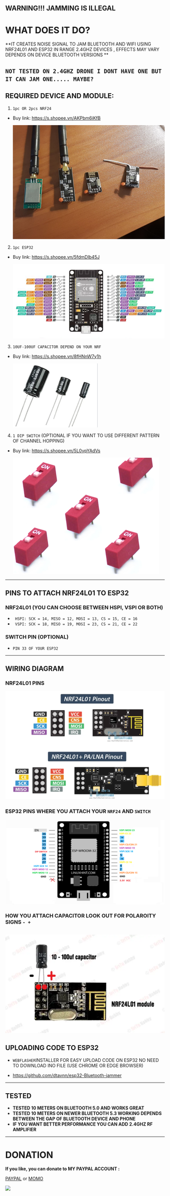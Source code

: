 **WARNING!!! JAMMING IS ILLEGAL**
 ---
# WHAT DOES IT DO?

**IT CREATES NOISE SIGNAL TO JAM BLUETOOTH AND WIFI USING NRF24L01 AND ESP32 IN RANGE 2.4GHZ DEVICES , EFFECTS MAY VARY DEPENDS ON DEVICE BLUETOOTH VERSIONS **

`NOT TESTED ON 2.4GHZ DRONE I DONT HAVE ONE BUT IT CAN JAM ONE..... MAYBE?` 
---
## REQUIRED DEVICE AND MODULE:
1. `1pc OR 2pcs NRF24`
- Buy link: https://s.shopee.vn/AKPbm6iKfB
  
  ![nrf24l01](assets/nrf24.jpg)

2. `1pc ESP32`
- Buy link: https://s.shopee.vn/5fdmDlb45J
  
  ![esp32](assets/esp32.png)

3. `10UF-100UF CAPACITOR DEPEND ON YOUR NRF`
- Buy link: https://s.shopee.vn/8fHNnW7y1h

  ![capacitor](assets/cap.png)

4. `1 DIP SWITCH` (OPTIONAL IF YOU WANT TO USE DIFFERENT PATTERN OF CHANNEL HOPPING)
- Buy link: https://s.shopee.vn/5L0vpYAdVs
  
  ![DIP](assets/sw.png)
---

## PINS TO ATTACH NRF24L01 TO ESP32
### NRF24L01 (YOU CAN CHOOSE BETWEEN HSPI, VSPI OR BOTH)
+ ` HSPI: SCK = 14, MISO = 12, MOSI = 13, CS = 15, CE = 16`
+ ` VSPI: SCK = 18, MISO = 19, MOSI = 23, CS = 21, CE = 22`

### SWITCH PIN (OPTIONAL)
- `PIN 33 OF YOUR ESP32 `
---

## WIRING DIAGRAM
### NRF24L01 PINS
  ![NRF24L01 PIN](assets/NRF24L01_pin.png)

### ESP32 PINS WHERE YOU ATTACH YOUR `NRF24` AND `SWITCH `
  ![32](assets/esp32_pin.png)

### HOW YOU ATTACH CAPACITOR LOOK OUT FOR POLAROITY SIGNS `- +`
  ![NRF24 CAPACITOR](assets/cap_pin.png)
--- 

## UPLOADING CODE TO ESP32
- ` WEBFLASHER `INSTALLER FOR EASY UPLOAD CODE ON ESP32 NO NEED TO DOWNLOAD INO FILE (USE CHROME OR EDGE BROWSER)

- https://github.com/dtavnn/esp32-Bluetooth-jammer
---

## TESTED
+ **TESTED 10 METERS ON BLUETOOTH 5.0 AND WORKS GREAT**
+ **TESTED 10 METERS ON NEWER BLUETOOTH 5.3 WORKING DEPENDS BETWEEN THE GAP OF BLUETOOTH DEVICE AND PHONE**
+ **IF YOU WANT BETTER PERFORMANCE YOU CAN ADD 2.4GHZ RF AMPLIFIER** 
---

# DONATION
**If you like, you can donate to MY PAYPAL ACCOUNT :**

[PAYPAL](https://paypal.me/dtavnn)
or
[MOMO](assets/momo.jpg)

<a href="https://coff.ee/anhdt" target="_blank"><img src="https://img.buymeacoffee.com/button-api/?text=Buy me a coffee&emoji=☕&slug=smoochiee&button_colour=FFDD00&font_colour=000000&font_family=Lato&outline_colour=000000&coffee_colour=ffffff" /></a>

